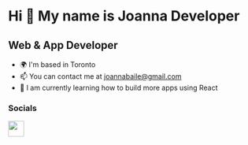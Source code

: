Hi 👋 My name is Joanna Developer
=============================

Web & App Developer
-----------------

* 🌍  I'm based in Toronto
* 📫  You can contact me at [joannabaile@gmail.com](mailto:joannabaile@gmail.com)
* 🧠  I am currently learning how to build more apps using React

### Socials

<p align="left"><a href="https://www.linkedin.com/in/joannabaile" target="_blank" rel="noreferrer"><img src="https://raw.githubusercontent.com/danielcranney/readme-generator/main/public/icons/socials/linkedin.svg" width="32" height="32" /></a></p>
